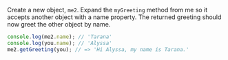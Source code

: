 Create a new object, `me2`. Expand the `myGreeting` method from me so it accepts
another object with a name property. The returned greeting should now greet the
other object by name.

```javascript
console.log(me2.name); // 'Tarana'
console.log(you.name); // 'Alyssa'
me2.getGreeting(you); // => 'Hi Alyssa, my name is Tarana.'
```
